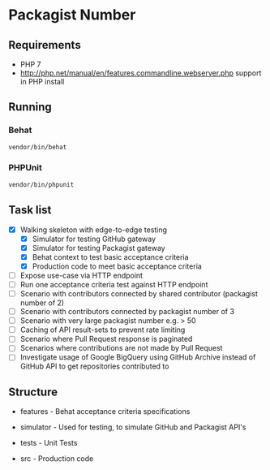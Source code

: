 # Packagist Number

## Requirements

* PHP 7
* http://php.net/manual/en/features.commandline.webserver.php support in PHP install

## Running

### Behat
```bash
vendor/bin/behat
```

### PHPUnit
```bash
vendor/bin/phpunit
```

## Task list
- [x] Walking skeleton with edge-to-edge testing
    - [x] Simulator for testing GitHub gateway
    - [x] Simulator for testing Packagist gateway
    - [x] Behat context to test basic acceptance criteria
    - [x] Production code to meet basic acceptance criteria

- [ ] Expose use-case via HTTP endpoint
- [ ] Run one acceptance criteria test against HTTP endpoint
- [ ] Scenario with contributors connected by shared contributor (packagist number of 2)
- [ ] Scenario with contributors connected by packagist number of 3
- [ ] Scenario with very large packagist number e.g. > 50
- [ ] Caching of API result-sets to prevent rate limiting
- [ ] Scenario where Pull Request response is paginated
- [ ] Scenarios where contributions are not made by Pull Request
- [ ] Investigate usage of Google BigQuery using GitHub Archive instead of GitHub API to get repositories contributed to

## Structure

* features - Behat acceptance criteria specifications
* simulator - Used for testing, to simulate GitHub and Packagist API's
* tests - Unit Tests

* src - Production code
